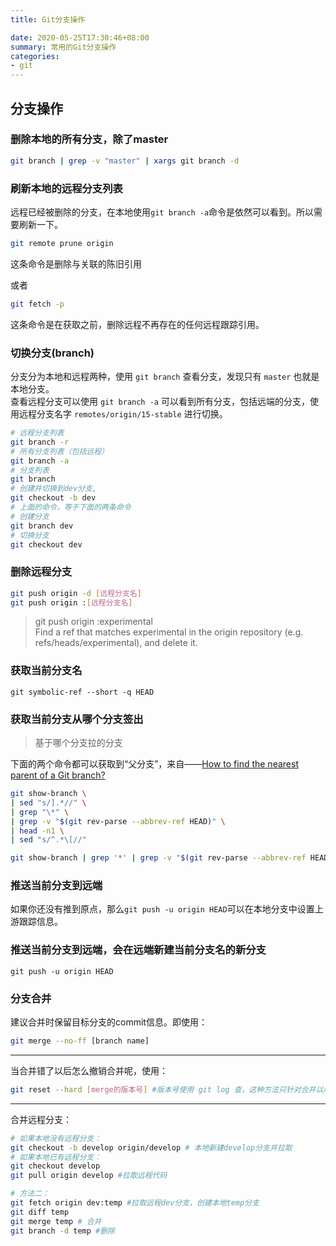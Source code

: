```yaml
---
title: Git分支操作

date: 2020-05-25T17:30:46+08:00
summary: 常用的Git分支操作
categories:
- git
---
```


## 分支操作

### 删除本地的所有分支，除了master

```sh
git branch | grep -v "master" | xargs git branch -d
```

### 刷新本地的远程分支列表

远程已经被删除的分支，在本地使用`git branch -a`命令是依然可以看到。所以需要刷新一下。

```sh
git remote prune origin
```

这条命令是删除与<name>关联的陈旧引用  

或者

```sh
git fetch -p
```

这条命令是在获取之前，删除远程不再存在的任何远程跟踪引用。


### 切换分支(branch)
分支分为本地和远程两种，使用 `git branch` 查看分支，发现只有 `master` 也就是本地分支。  
查看远程分支可以使用 `git branch -a` 可以看到所有分支，包括远端的分支，使用远程分支名字 `remotes/origin/15-stable` 进行切换。  

```sh
# 远程分支列表
git branch -r
# 所有分支列表（包括远程）
git branch -a 
# 分支列表
git branch
# 创建并切换到dev分支,
git checkout -b dev
# 上面的命令，等于下面的两条命令
# 创建分支
git branch dev 
# 切换分支
git checkout dev
```

### 删除远程分支
```sh
git push origin -d [远程分支名]
git push origin :[远程分支名]
```
> git push origin :experimental  
           Find a ref that matches experimental in the origin repository (e.g.  refs/heads/experimental), and delete it.
					 

### 获取当前分支名

```
git symbolic-ref --short -q HEAD 
``` 

### 获取当前分支从哪个分支签出
> 基于哪个分支拉的分支

下面的两个命令都可以获取到“父分支”，来自——[How to find the nearest parent of a Git branch?](https://stackoverflow.com/questions/3161204/how-to-find-the-nearest-parent-of-a-git-branch)

```sh
git show-branch \
| sed "s/].*//" \
| grep "\*" \
| grep -v "$(git rev-parse --abbrev-ref HEAD)" \
| head -n1 \
| sed "s/^.*\[//" 
```

```sh
git show-branch | grep '*' | grep -v "$(git rev-parse --abbrev-ref HEAD)" | head -n1 | sed 's/.*\[\(.*\)\].*/\1/' | sed 's/[\^~].*//'
```


### 推送当前分支到远端

如果你还没有推到原点，那么`git push -u origin HEAD`可以在本地分支中设置上游跟踪信息。

### 推送当前分支到远端，会在远端新建当前分支名的新分支

```
git push -u origin HEAD  
```

### 分支合并
建议合并时保留目标分支的commit信息。即使用：
```sh
git merge --no-ff [branch name]
```
----
当合并错了以后怎么撤销合并呢，使用：
```sh
git reset --hard [merge的版本号] #版本号使用 git log 查，这种方法只针对合并以后对当前分支没有过其他操作，有的话比较复杂
```
----
合并远程分支：
```sh
# 如果本地没有远程分支：
git checkout -b develop origin/develop # 本地新建develop分支并拉取
# 如果本地已有远程分支：
git checkout develop 
git pull origin develop #拉取远程代码

# 方法二：
git fetch origin dev:temp #拉取远程dev分支，创建本地temp分支
git diff temp
git merge temp # 合并
git branch -d temp #删除
```
